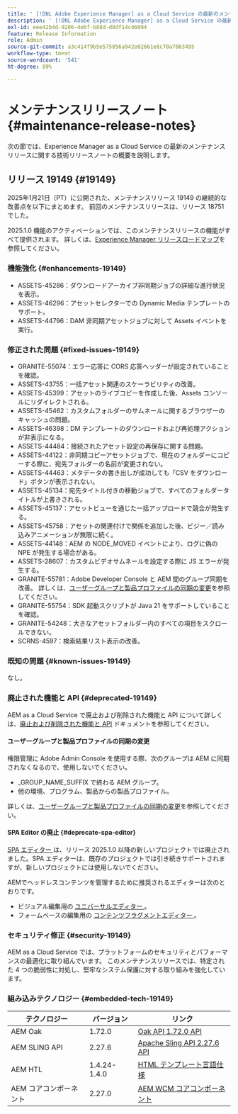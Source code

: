 ```yaml
---
title: ' [!DNL Adobe Experience Manager] as a Cloud Service の最新のメンテナンスリリースノート。'
description: ' [!DNL Adobe Experience Manager] as a Cloud Service の最新のメンテナンスリリースノート。'
exl-id: eee42b4d-9206-4ebf-b88d-d8df14c46094
feature: Release Information
role: Admin
source-git-commit: a3c414f9b5e575856a942e02661e8c70a7083495
workflow-type: tm+mt
source-wordcount: '541'
ht-degree: 89%

---
```



# メンテナンスリリースノート {#maintenance-release-notes}

次の節では、Experience Manager as a Cloud Service の最新のメンテナンスリリースに関する技術リリースノートの概要を説明します。

## リリース 19149 {#19149}

2025年1月21日（PT）に公開された、メンテナンスリリース 19149 の継続的な改善点を以下にまとめます。 前回のメンテナンスリリースは、リリース 18751 でした。

2025.1.0 機能のアクティベーションでは、このメンテナンスリリースの機能がすべて提供されます。 詳しくは、[Experience Manager リリースロードマップ](https://experienceleague.adobe.com/ja/docs/experience-manager-release-information/aem-release-updates/update-releases-roadmap)を参照してください。

### 機能強化 {#enhancements-19149}

* ASSETS-45286：ダウンロードアーカイブ非同期ジョブの詳細な進行状況を表示。
* ASSETS-46296：アセットセレクターでの Dynamic Media テンプレートのサポート。
* ASSETS-44796：DAM 非同期アセットジョブに対して Assets イベントを実行。

### 修正された問題 {#fixed-issues-19149}

* GRANITE-55074：エラー応答に CORS 応答ヘッダーが設定されていることを確認。
* ASSETS-43755：一括アセット関連のスケーラビリティの改善。
* ASSETS-45399：アセットのライブコピーを作成した後、Assets コンソールにリダイレクトされる。
* ASSETS-45462：カスタムフォルダーのサムネールに関するブラウザーのキャッシュの問題。
* ASSETS-46398：DM テンプレートのダウンロードおよび再処理アクションが非表示になる。
* ASSETS-44484：接続されたアセット設定の再保存に関する問題。
* ASSETS-44122：非同期コピーアセットジョブで、現在のフォルダーにコピーする際に、宛先フォルダーの名前が変更されない。
* ASSETS-44463：メタデータの書き出しが成功しても「CSV をダウンロード」ボタンが表示されない。
* ASSETS-45134：宛先タイトル付きの移動ジョブで、すべてのフォルダータイトルが上書きされる。
* ASSETS-45137：アセットビューを通じた一括アップロードで競合が発生する。
* ASSETS-45758：アセットの関連付けで関係を追加した後、ビジー／読み込みアニメーションが無限に続く。
* ASSETS-44148：AEM の NODE_MOVED イベントにより、ログに偽の NPE が発生する場合がある。
* ASSETS-28607：カスタムビデオサムネールを設定する際に JS エラーが発生する。
* GRANITE-55781：Adobe Developer Console と AEM 間のグループ同期を改善。 詳しくは、[ユーザーグループと製品プロファイルの同期の変更](https://experienceleague.adobe.com/ja/docs/experience-manager-cloud-service/content/security/changes-in-user-group-and-product-profile-synchronization)を参照してください。
* GRANITE-55754：SDK 起動スクリプトが Java 21 をサポートしていることを確認。
* GRANITE-54248：大きなアセットフォルダー内のすべての項目をスクロールできない。
* SCRNS-4597：検索結果リスト表示の改善。


### 既知の問題 {#known-issues-19149}

なし。

### 廃止された機能と API {#deprecated-19149}

AEM as a Cloud Service で廃止および削除された機能と API について詳しくは、[廃止および削除された機能と API](/help/release-notes/deprecated-removed-features.md) ドキュメントを参照してください。

#### ユーザーグループと製品プロファイルの同期の変更

権限管理に Adobe Admin Console を使用する際、次のグループは AEM に同期されなくなるので、使用しないでください。
* _GROUP_NAME_SUFFIX で終わる AEM グループ。
* 他の環境、プログラム、製品からの製品プロファイル。

詳しくは、[ユーザーグループと製品プロファイルの同期の変更](https://experienceleague.adobe.com/ja/docs/experience-manager-cloud-service/content/security/changes-in-user-group-and-product-profile-synchronization)を参照してください。

#### SPA Editor の廃止 {#deprecate-spa-editor}

[SPA エディター ](/help/implementing/developing/hybrid/introduction.md) は、リリース 2025.1.0 以降の新しいプロジェクトでは廃止されました。SPA エディターは、既存のプロジェクトでは引き続きサポートされますが、新しいプロジェクトには使用しないでください。

AEMでヘッドレスコンテンツを管理するために推奨されるエディターは次のとおりです。

* ビジュアル編集用の [ ユニバーサルエディター ](/help/edge/wysiwyg-authoring/authoring.md)。
* フォームベースの編集用の [ コンテンツフラグメントエディター ](/help/assets/content-fragments/content-fragments-managing.md)。

### セキュリティ修正 {#security-19149}

AEM as a Cloud Service では、プラットフォームのセキュリティとパフォーマンスの最適化に取り組んでいます。 このメンテナンスリリースでは、特定された 4 つの脆弱性に対処し、堅牢なシステム保護に対する取り組みを強化しています。

### 組み込みテクノロジー {#embedded-tech-19149}

| テクノロジー | バージョン | リンク |
|---|---|---|
| AEM Oak | 1.72.0 | [Oak API 1.72.0 API](https://www.javadoc.io/doc/org.apache.jackrabbit/oak-api/1.72.0/index.html) |
| AEM SLING API | 2.27.6 | [Apache Sling API 2.27.6 API](https://www.javadoc.io/doc/org.apache.sling/org.apache.sling.api/latest/index.html) |
| AEM HTL | 1.4.24-1.4.0 | [HTML テンプレート言語仕様](https://github.com/adobe/htl-spec) |
| AEM コアコンポーネント | 2.27.0 | [AEM WCM コアコンポーネント](https://github.com/adobe/aem-core-wcm-components) |
